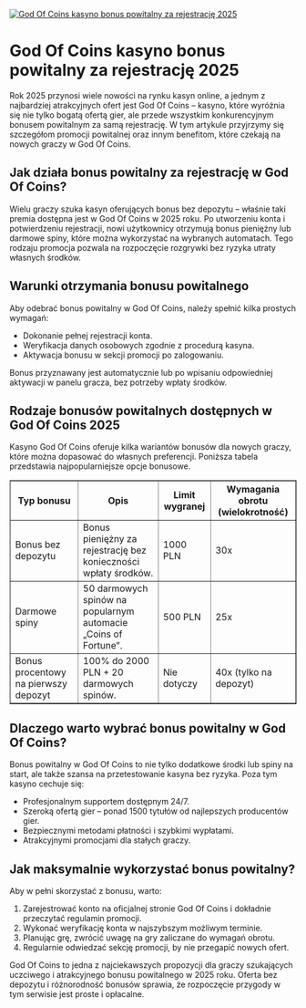 [![God Of Coins kasyno bonus powitalny za rejestrację 2025](https://123-caf.pages.dev/gitsignup.png)](https://vrmoo.ru/Bt82HjjY)

<h1>God Of Coins kasyno bonus powitalny za rejestrację 2025</h1> <p>Rok 2025 przynosi wiele nowości na rynku kasyn online, a jednym z najbardziej atrakcyjnych ofert jest God Of Coins – kasyno, które wyróżnia się nie tylko bogatą ofertą gier, ale przede wszystkim konkurencyjnym bonusem powitalnym za samą rejestrację. W tym artykule przyjrzymy się szczegółom promocji powitalnej oraz innym benefitom, które czekają na nowych graczy w God Of Coins.</p>  <h2>Jak działa bonus powitalny za rejestrację w God Of Coins?</h2> <p>Wielu graczy szuka kasyn oferujących bonus bez depozytu – właśnie taki premia dostępna jest w God Of Coins w 2025 roku. Po utworzeniu konta i potwierdzeniu rejestracji, nowi użytkownicy otrzymują bonus pieniężny lub darmowe spiny, które można wykorzystać na wybranych automatach. Tego rodzaju promocja pozwala na rozpoczęcie rozgrywki bez ryzyka utraty własnych środków.</p>  <h2>Warunki otrzymania bonusu powitalnego</h2> <p>Aby odebrać bonus powitalny w God Of Coins, należy spełnić kilka prostych wymagań:</p> <ul>   <li>Dokonanie pełnej rejestracji konta.</li>   <li>Weryfikacja danych osobowych zgodnie z procedurą kasyna.</li>   <li>Aktywacja bonusu w sekcji promocji po zalogowaniu.</li> </ul> <p>Bonus przyznawany jest automatycznie lub po wpisaniu odpowiedniej aktywacji w panelu gracza, bez potrzeby wpłaty środków.</p>  <h2>Rodzaje bonusów powitalnych dostępnych w God Of Coins 2025</h2> <p>Kasyno God Of Coins oferuje kilka wariantów bonusów dla nowych graczy, które można dopasować do własnych preferencji. Poniższa tabela przedstawia najpopularniejsze opcje bonusowe.</p>  <table border="1" cellpadding="8" cellspacing="0" style="border-collapse: collapse; width: 100%;">   <thead>     <tr>       <th>Typ bonusu</th>       <th>Opis</th>       <th>Limit wygranej</th>       <th>Wymagania obrotu (wielokrotność)</th>     </tr>   </thead>   <tbody>     <tr>       <td>Bonus bez depozytu</td>       <td>Bonus pieniężny za rejestrację bez konieczności wpłaty środków.</td>       <td>1000 PLN</td>       <td>30x</td>     </tr>     <tr>       <td>Darmowe spiny</td>       <td>50 darmowych spinów na popularnym automacie „Coins of Fortune”.</td>       <td>500 PLN</td>       <td>25x</td>     </tr>     <tr>       <td>Bonus procentowy na pierwszy depozyt</td>       <td>100% do 2000 PLN + 20 darmowych spinów.</td>       <td>Nie dotyczy</td>       <td>40x (tylko na depozyt)</td>     </tr>   </tbody> </table>  <h2>Dlaczego warto wybrać bonus powitalny w God Of Coins?</h2> <p>Bonus powitalny w God Of Coins to nie tylko dodatkowe środki lub spiny na start, ale także szansa na przetestowanie kasyna bez ryzyka. Poza tym kasyno cechuje się:</p> <ul>   <li>Profesjonalnym supportem dostępnym 24/7.</li>   <li>Szeroką ofertą gier – ponad 1500 tytułów od najlepszych producentów gier.</li>   <li>Bezpiecznymi metodami płatności i szybkimi wypłatami.</li>   <li>Atrakcyjnymi promocjami dla stałych graczy.</li> </ul>  <h2>Jak maksymalnie wykorzystać bonus powitalny?</h2> <p>Aby w pełni skorzystać z bonusu, warto:</p> <ol>   <li>Zarejestrować konto na oficjalnej stronie God Of Coins i dokładnie przeczytać regulamin promocji.</li>   <li>Wykonać weryfikację konta w najszybszym możliwym terminie.</li>   <li>Planując grę, zwrócić uwagę na gry zaliczane do wymagań obrotu.</li>   <li>Regularnie odwiedzać sekcję promocji, by nie przegapić nowych ofert.</li> </ol>  <p>God Of Coins to jedna z najciekawszych propozycji dla graczy szukających uczciwego i atrakcyjnego bonusu powitalnego w 2025 roku. Oferta bez depozytu i różnorodność bonusów sprawia, że rozpoczęcie przygody w tym serwisie jest proste i opłacalne.</p>